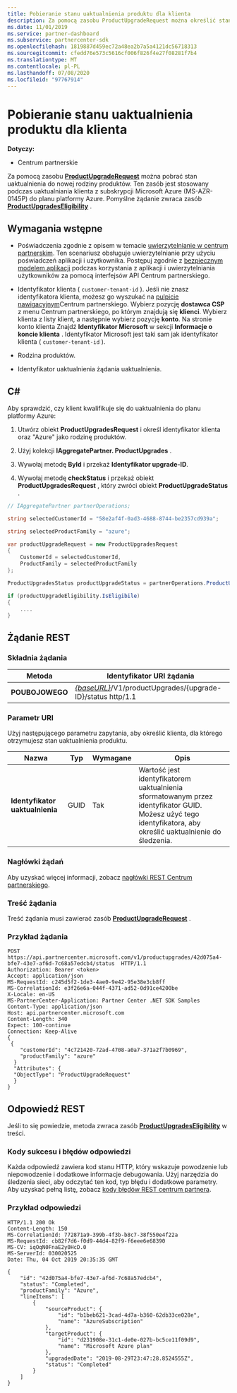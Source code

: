 ```yaml
---
title: Pobieranie stanu uaktualnienia produktu dla klienta
description: Za pomocą zasobu ProductUpgradeRequest można określić stan uaktualnienia produktu dla klienta do nowej rodziny produktów, np. z subskrypcji Microsoft Azure (MS-AZR-0145P) do planu platformy Azure.
ms.date: 11/01/2019
ms.service: partner-dashboard
ms.subservice: partnercenter-sdk
ms.openlocfilehash: 1819887d459ec72a48ea2b7a5a4121dc56718313
ms.sourcegitcommit: cfedd76e573c5616cf006f826f4e27f08281f7b4
ms.translationtype: MT
ms.contentlocale: pl-PL
ms.lasthandoff: 07/08/2020
ms.locfileid: "97767914"
---
```

# <a name="get-the-product-upgrade-status-for-a-customer"></a>Pobieranie stanu uaktualnienia produktu dla klienta

**Dotyczy:**

- Centrum partnerskie

Za pomocą zasobu [**ProductUpgradeRequest**](product-upgrade-resources.md#productupgraderequest) można pobrać stan uaktualnienia do nowej rodziny produktów. Ten zasób jest stosowany podczas uaktualniania klienta z subskrypcji Microsoft Azure (MS-AZR-0145P) do planu platformy Azure. Pomyślne żądanie zwraca zasób [**ProductUpgradesEligibility**](product-upgrade-resources.md#productupgradeseligibility) .

## <a name="prerequisites"></a>Wymagania wstępne

- Poświadczenia zgodnie z opisem w temacie [uwierzytelnianie w centrum partnerskim](partner-center-authentication.md). Ten scenariusz obsługuje uwierzytelnianie przy użyciu poświadczeń aplikacji i użytkownika. Postępuj zgodnie z [bezpiecznym modelem aplikacji](enable-secure-app-model.md) podczas korzystania z aplikacji i uwierzytelniania użytkowników za pomocą interfejsów API Centrum partnerskiego.

- Identyfikator klienta ( `customer-tenant-id` ). Jeśli nie znasz identyfikatora klienta, możesz go wyszukać na [pulpicie nawigacyjnym](https://partner.microsoft.com/dashboard)Centrum partnerskiego. Wybierz pozycję **dostawca CSP** z menu Centrum partnerskiego, po którym znajdują się **klienci**. Wybierz klienta z listy klient, a następnie wybierz pozycję **konto**. Na stronie konto klienta Znajdź **Identyfikator Microsoft** w sekcji **Informacje o koncie klienta** . Identyfikator Microsoft jest taki sam jak identyfikator klienta ( `customer-tenant-id` ).

- Rodzina produktów.

- Identyfikator uaktualnienia żądania uaktualnienia.

## <a name="c"></a>C\#

Aby sprawdzić, czy klient kwalifikuje się do uaktualnienia do planu platformy Azure:

1. Utwórz obiekt **ProductUpgradesRequest** i określ identyfikator klienta oraz "Azure" jako rodzinę produktów.

2. Użyj kolekcji **IAggregatePartner. ProductUpgrades** .

3. Wywołaj metodę **ById** i przekaż **Identyfikator upgrade-ID**.

4. Wywołaj metodę **checkStatus** i przekaż obiekt **ProductUpgradesRequest** , który zwróci obiekt **ProductUpgradeStatus** .

```csharp
// IAggregatePartner partnerOperations;

string selectedCustomerId = "58e2af4f-0ad3-4688-8744-be2357cd939a";

string selectedProductFamily = "azure";

var productUpgradeRequest = new ProductUpgradesRequest
{
    CustomerId = selectedCustomerId,
    ProductFamily = selectedProductFamily
};

ProductUpgradesStatus productUpgradeStatus = partnerOperations.ProductUpgrades.ById(selectedUpgradeId).CheckStatus(productUpgradeRequest);

if (productUpgradeEligibility.IsEligibile)
{
    ....
}

```

## <a name="rest-request"></a>Żądanie REST

### <a name="request-syntax"></a>Składnia żądania

| Metoda   | Identyfikator URI żądania |
|----------|-----------------------------------------------------------------------------------------------|
| **POUBOJOWEGO** | [*{baseURL}*](partner-center-rest-urls.md)/V1/productUpgrades/{upgrade-ID}/status http/1.1 |

### <a name="uri-parameter"></a>Parametr URI

Użyj następującego parametru zapytania, aby określić klienta, dla którego otrzymujesz stan uaktualnienia produktu.

| Nazwa               | Typ | Wymagane | Opis                                                                                 |
|--------------------|------|----------|---------------------------------------------------------------------------------------------|
| **Identyfikator uaktualnienia** | GUID | Tak | Wartość jest identyfikatorem uaktualnienia sformatowanym przez identyfikator GUID. Możesz użyć tego identyfikatora, aby określić uaktualnienie do śledzenia. |

### <a name="request-headers"></a>Nagłówki żądań

Aby uzyskać więcej informacji, zobacz [nagłówki REST Centrum partnerskiego](headers.md).

### <a name="request-body"></a>Treść żądania

Treść żądania musi zawierać zasób [**ProductUpgradeRequest**](product-upgrade-resources.md#productupgraderequest) .

### <a name="request-example"></a>Przykład żądania

```http
POST https://api.partnercenter.microsoft.com/v1/productupgrades/42d075a4-bfe7-43e7-af6d-7c68a57edcb4/status  HTTP/1.1
Authorization: Bearer <token>
Accept: application/json
MS-RequestId: c245d5f2-1de3-4ae0-9e42-95e38e3cb8ff
MS-CorrelationId: e3f26e6a-044f-4371-ad52-0d91ce4200be
X-Locale: en-US
MS-PartnerCenter-Application: Partner Center .NET SDK Samples
Content-Type: application/json
Host: api.partnercenter.microsoft.com
Content-Length: 340
Expect: 100-continue
Connection: Keep-Alive
{
 {
    "customerId": "4c721420-72ad-4708-a0a7-371a2f7b0969",
    "productFamily": "azure"
  }
  "Attributes": {
  "ObjectType": "ProductUpgradeRequest"
  }
}
```

## <a name="rest-response"></a>Odpowiedź REST

Jeśli to się powiedzie, metoda zwraca zasób [**ProductUpgradesEligibility**](product-upgrade-resources.md#productupgradeseligibility) w treści.

### <a name="response-success-and-error-codes"></a>Kody sukcesu i błędów odpowiedzi

Każda odpowiedź zawiera kod stanu HTTP, który wskazuje powodzenie lub niepowodzenie i dodatkowe informacje debugowania. Użyj narzędzia do śledzenia sieci, aby odczytać ten kod, typ błędu i dodatkowe parametry. Aby uzyskać pełną listę, zobacz [kody błędów REST centrum partnera](error-codes.md).

### <a name="response-example"></a>Przykład odpowiedzi

```http
HTTP/1.1 200 Ok
Content-Length: 150
MS-CorrelationId: 772871a9-399b-4f3b-b8c7-38f550e4f22a
MS-RequestId: cb82f7d6-f0d9-44d4-82f9-f6eee6e68390
MS-CV: iqOqN0FnaE2y0HcD.0
MS-ServerId: 030020525
Date: Thu, 04 Oct 2019 20:35:35 GMT

{
    "id": "42d075a4-bfe7-43e7-af6d-7c68a57edcb4",
    "status": "Completed",
    "productFamily": "Azure",
    "lineItems": [
        {
            "sourceProduct": {
                "id": "b1beb621-3cad-4d7a-b360-62db33ce028e",
                "name": "AzureSubscription"
            },
            "targetProduct": {
                "id": "d231908e-31c1-de0e-027b-bc5ce11f09d9",
                "name": "Microsoft Azure plan"
            },
            "upgradedDate": "2019-08-29T23:47:28.8524555Z",
            "status": "Completed"
        }
    ]
}

```
